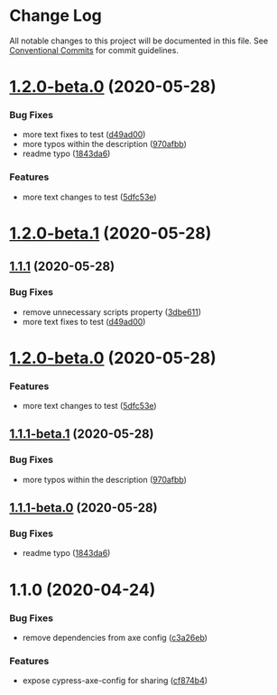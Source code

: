 # Change Log

All notable changes to this project will be documented in this file.
See [Conventional Commits](https://conventionalcommits.org) for commit guidelines.

# [1.2.0-beta.0](https://github.com/datacamp/design-system/compare/@datacamp/waffles-cypress-axe-config@1.1.1...@datacamp/waffles-cypress-axe-config@1.2.0-beta.0) (2020-05-28)


### Bug Fixes

* more text fixes to test ([d49ad00](https://github.com/datacamp/design-system/commit/d49ad00))
* more typos within the description ([970afbb](https://github.com/datacamp/design-system/commit/970afbb))
* readme typo ([1843da6](https://github.com/datacamp/design-system/commit/1843da6))


### Features

* more text changes to test ([5dfc53e](https://github.com/datacamp/design-system/commit/5dfc53e))





# [1.2.0-beta.1](https://github.com/datacamp/design-system/compare/@datacamp/waffles-cypress-axe-config@1.2.0-beta.0...@datacamp/waffles-cypress-axe-config@1.2.0-beta.1) (2020-05-28)
## [1.1.1](https://github.com/datacamp/design-system/compare/@datacamp/waffles-cypress-axe-config@1.1.0...@datacamp/waffles-cypress-axe-config@1.1.1) (2020-05-28)


### Bug Fixes

* remove unnecessary scripts property ([3dbe611](https://github.com/datacamp/design-system/commit/3dbe611))
* more text fixes to test ([d49ad00](https://github.com/datacamp/design-system/commit/d49ad00))





# [1.2.0-beta.0](https://github.com/datacamp/design-system/compare/@datacamp/waffles-cypress-axe-config@1.1.1-beta.1...@datacamp/waffles-cypress-axe-config@1.2.0-beta.0) (2020-05-28)


### Features

* more text changes to test ([5dfc53e](https://github.com/datacamp/design-system/commit/5dfc53e))





## [1.1.1-beta.1](https://github.com/datacamp/design-system/compare/@datacamp/waffles-cypress-axe-config@1.1.1-beta.0...@datacamp/waffles-cypress-axe-config@1.1.1-beta.1) (2020-05-28)


### Bug Fixes

* more typos within the description ([970afbb](https://github.com/datacamp/design-system/commit/970afbb))





## [1.1.1-beta.0](https://github.com/datacamp/design-system/compare/@datacamp/waffles-cypress-axe-config@1.1.0...@datacamp/waffles-cypress-axe-config@1.1.1-beta.0) (2020-05-28)


### Bug Fixes

* readme typo ([1843da6](https://github.com/datacamp/design-system/commit/1843da6))





# 1.1.0 (2020-04-24)


### Bug Fixes

* remove dependencies from axe config ([c3a26eb](https://github.com/datacamp/design-system/commit/c3a26eb))


### Features

* expose cypress-axe-config for sharing ([cf874b4](https://github.com/datacamp/design-system/commit/cf874b4))
